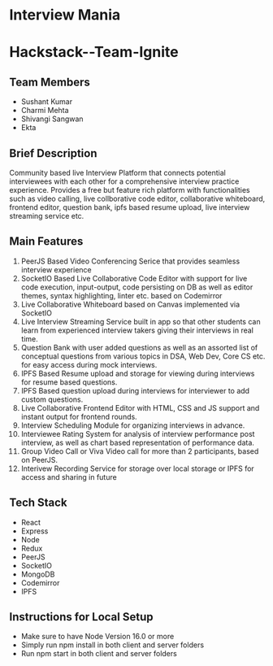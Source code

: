 # Interview Mania
# Hackstack--Team-Ignite

## Team Members
- Sushant Kumar
- Charmi Mehta
- Shivangi Sangwan
- Ekta


## Brief Description
Community based live Interview Platform that connects potential interviewees with each other for a comprehensive interview practice experience. Provides a free but feature rich platform with functionalities such as video calling, live collborative code editor, collaborative whiteboard, frontend editor, question bank, ipfs based resume upload, live interview streaming service etc.

## Main Features 
1. PeerJS Based Video Conferencing Serice that provides seamless interview experience
2. SocketIO Based Live Collaborative Code Editor with support for live code execution, input-output, code persisting on DB as well as editor themes, syntax highlighting, linter etc. based on Codemirror
3. Live Collaborative Whiteboard based on Canvas implemented via SocketIO
4. Live Interview Streaming Service built in app so that other students can learn from experienced interview takers giving their interviews in real time.
5. Question Bank with user added questions as well as an assorted list of conceptual questions from various topics in DSA, Web Dev, Core CS etc. for easy access during mock interviews.
6. IPFS Based Resume upload and storage for viewing during interviews for resume based questions. 
7. IPFS Based question upload during interviews for interviewer to add custom questions.
8. Live Collaborative Frontend Editor with HTML, CSS and JS support and instant output for frontend rounds.
9. Interview Scheduling Module for organizing interviews in advance.
10. Interviewee Rating System for analysis of interview performance post interview, as well as chart based representation of performance data.
11. Group Video Call or Viva Video call for more than 2 participants, based on PeerJS.
12. Interivew Recording Service for storage over local storage or IPFS for access and sharing in future


## Tech Stack
- React
- Express
- Node
- Redux
- PeerJS
- SocketIO
- MongoDB
- Codemirror
- IPFS

## Instructions for Local Setup 
- Make sure to have Node Version 16.0 or more
- Simply run npm install in both client and server folders
- Run npm start in both client and server folders
